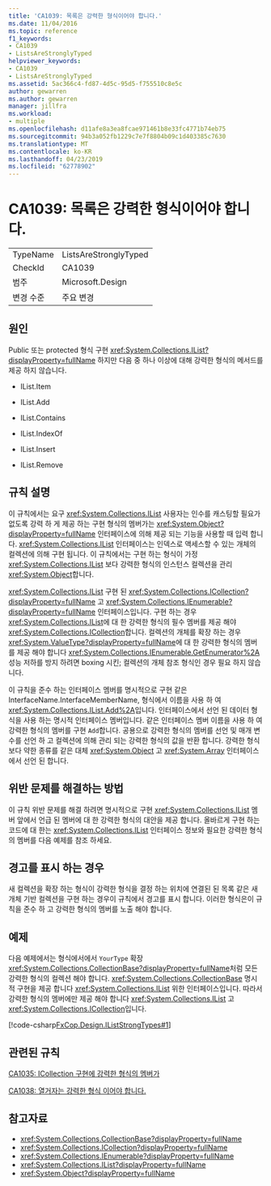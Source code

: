 ```yaml
---
title: 'CA1039: 목록은 강력한 형식이어야 합니다.'
ms.date: 11/04/2016
ms.topic: reference
f1_keywords:
- CA1039
- ListsAreStronglyTyped
helpviewer_keywords:
- CA1039
- ListsAreStronglyTyped
ms.assetid: 5ac366c4-fd87-4d5c-95d5-f755510c8e5c
author: gewarren
ms.author: gewarren
manager: jillfra
ms.workload:
- multiple
ms.openlocfilehash: d11afe8a3ea8fcae971461b8e33fc4771b74eb75
ms.sourcegitcommit: 94b3a052fb1229c7e7f8804b09c1d403385c7630
ms.translationtype: MT
ms.contentlocale: ko-KR
ms.lasthandoff: 04/23/2019
ms.locfileid: "62778902"
---
```

# <a name="ca1039-lists-are-strongly-typed"></a>CA1039: 목록은 강력한 형식이어야 합니다.

|||
|-|-|
|TypeName|ListsAreStronglyTyped|
|CheckId|CA1039|
|범주|Microsoft.Design|
|변경 수준|주요 변경|

## <a name="cause"></a>원인

Public 또는 protected 형식 구현 <xref:System.Collections.IList?displayProperty=fullName> 하지만 다음 중 하나 이상에 대해 강력한 형식의 메서드를 제공 하지 않습니다.

- IList.Item

- IList.Add

- IList.Contains

- IList.IndexOf

- IList.Insert

- IList.Remove

## <a name="rule-description"></a>규칙 설명

이 규칙에서는 요구 <xref:System.Collections.IList> 사용자는 인수를 캐스팅할 필요가 없도록 강력 하 게 제공 하는 구현 형식의 멤버가는 <xref:System.Object?displayProperty=fullName> 인터페이스에 의해 제공 되는 기능을 사용할 때 입력 합니다. <xref:System.Collections.IList> 인터페이스는 인덱스로 액세스할 수 있는 개체의 컬렉션에 의해 구현 됩니다. 이 규칙에서는 구현 하는 형식이 가정 <xref:System.Collections.IList> 보다 강력한 형식의 인스턴스 컬렉션을 관리 <xref:System.Object>합니다.

<xref:System.Collections.IList> 구현 된 <xref:System.Collections.ICollection?displayProperty=fullName> 고 <xref:System.Collections.IEnumerable?displayProperty=fullName> 인터페이스입니다. 구현 하는 경우 <xref:System.Collections.IList>에 대 한 강력한 형식의 필수 멤버를 제공 해야 <xref:System.Collections.ICollection>합니다. 컬렉션의 개체를 확장 하는 경우 <xref:System.ValueType?displayProperty=fullName>에 대 한 강력한 형식의 멤버를 제공 해야 합니다 <xref:System.Collections.IEnumerable.GetEnumerator%2A> 성능 저하를 방지 하려면 boxing 시킨; 컬렉션의 개체 참조 형식인 경우 필요 하지 않습니다.

이 규칙을 준수 하는 인터페이스 멤버를 명시적으로 구현 같은 InterfaceName.InterfaceMemberName, 형식에서 이름을 사용 하 여 <xref:System.Collections.IList.Add%2A>입니다. 인터페이스에서 선언 된 데이터 형식을 사용 하는 명시적 인터페이스 멤버입니다. 같은 인터페이스 멤버 이름을 사용 하 여 강력한 형식의 멤버를 구현 `Add`합니다. 공용으로 강력한 형식의 멤버를 선언 및 매개 변수를 선언 하 고 컬렉션에 의해 관리 되는 강력한 형식의 값을 반환 합니다. 강력한 형식 보다 약한 종류를 같은 대체 <xref:System.Object> 고 <xref:System.Array> 인터페이스에서 선언 된 합니다.

## <a name="how-to-fix-violations"></a>위반 문제를 해결하는 방법
 이 규칙 위반 문제를 해결 하려면 명시적으로 구현 <xref:System.Collections.IList> 멤버 앞에서 언급 된 멤버에 대 한 강력한 형식의 대안을 제공 합니다. 올바르게 구현 하는 코드에 대 한는 <xref:System.Collections.IList> 인터페이스 정보와 필요한 강력한 형식의 멤버를 다음 예제를 참조 하세요.

## <a name="when-to-suppress-warnings"></a>경고를 표시 하는 경우
 새 컬렉션을 확장 하는 형식이 강력한 형식을 결정 하는 위치에 연결된 된 목록 같은 새 개체 기반 컬렉션을 구현 하는 경우이 규칙에서 경고를 표시 합니다. 이러한 형식은이 규칙을 준수 하 고 강력한 형식의 멤버를 노출 해야 합니다.

## <a name="example"></a>예제
 다음 예제에서는 형식에서에서 `YourType` 확장 <xref:System.Collections.CollectionBase?displayProperty=fullName>처럼 모든 강력한 형식의 컬렉션 해야 합니다. <xref:System.Collections.CollectionBase> 명시적 구현을 제공 합니다 <xref:System.Collections.IList> 위한 인터페이스입니다. 따라서 강력한 형식의 멤버에만 제공 해야 합니다 <xref:System.Collections.IList> 고 <xref:System.Collections.ICollection>입니다.

 [!code-csharp[FxCop.Design.IListStrongTypes#1](../code-quality/codesnippet/CSharp/ca1039-lists-are-strongly-typed_1.cs)]

## <a name="related-rules"></a>관련된 규칙
 [CA1035: ICollection 구현에 강력한 형식의 멤버가](../code-quality/ca1035-icollection-implementations-have-strongly-typed-members.md)

 [CA1038: 열거자는 강력한 형식 이어야 합니다.](../code-quality/ca1038-enumerators-should-be-strongly-typed.md)

## <a name="see-also"></a>참고자료

- <xref:System.Collections.CollectionBase?displayProperty=fullName>
- <xref:System.Collections.ICollection?displayProperty=fullName>
- <xref:System.Collections.IEnumerable?displayProperty=fullName>
- <xref:System.Collections.IList?displayProperty=fullName>
- <xref:System.Object?displayProperty=fullName>